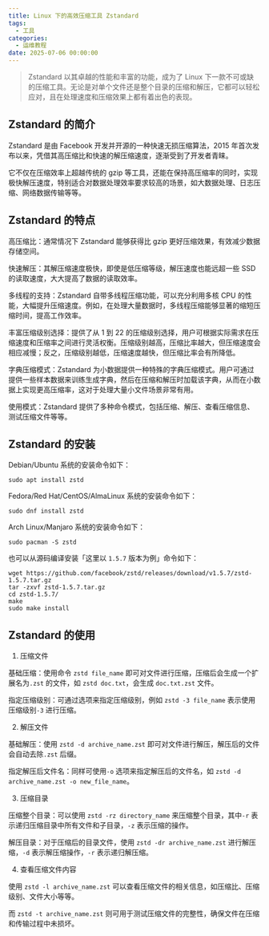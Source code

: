 ```yaml
---
title: Linux 下的高效压缩工具 Zstandard
tags:
  - 工具
categories:
  - 运维教程
date: 2025-07-06 00:00:00
---
```


> Zstandard 以其卓越的性能和丰富的功能，成为了 Linux 下一款不可或缺的压缩工具。无论是对单个文件还是整个目录的压缩和解压，它都可以轻松应对，且在处理速度和压缩效果上都有着出色的表现。

<!-- more -->

## Zstandard 的简介

Zstandard 是由 Facebook 开发并开源的一种快速无损压缩算法，2015 年首次发布以来，凭借其高压缩比和快速的解压缩速度，逐渐受到了开发者青睐。

它不仅在压缩效率上超越传统的 gzip 等工具，还能在保持高压缩率的同时，实现极快解压速度，特别适合对数据处理效率要求较高的场景，如大数据处理、日志压缩、网络数据传输等等。

## Zstandard 的特点

高压缩比：通常情况下 Zstandard 能够获得比 gzip 更好压缩效果，有效减少数据存储空间。

快速解压：其解压缩速度极快，即使是低压缩等级，解压速度也能远超一些 SSD 的读取速度，大大提高了数据的读取效率。

多线程的支持：Zstandard 自带多线程压缩功能，可以充分利用多核 CPU 的性能，大幅提升压缩速度。例如，在处理大量数据时，多线程压缩能够显著的缩短压缩时间，提高工作效率。

丰富压缩级别选择：提供了从 1 到 22 的压缩级别选择，用户可根据实际需求在压缩速度和压缩率之间进行灵活权衡。压缩级别越高，压缩比率越大，但压缩速度会相应减慢；反之，压缩级别越低，压缩速度越快，但压缩比率会有所降低。

字典压缩模式：Zstandard 为小数据提供一种特殊的字典压缩模式。用户可通过提供一些样本数据来训练生成字典，然后在压缩和解压时加载该字典，从而在小数据上实现更高压缩率，这对于处理大量小文件场景非常有用。

使用模式：Zstandard 提供了多种命令模式，包括压缩、解压、查看压缩信息、测试压缩文件等等。

## Zstandard 的安装

Debian/Ubuntu 系统的安装命令如下：

```
sudo apt install zstd
```

Fedora/Red Hat/CentOS/AlmaLinux 系统的安装命令如下：

```
sudo dnf install zstd
```

Arch Linux/Manjaro 系统的安装命令如下：

```
sudo pacman -S zstd
```

也可以从源码编译安装「这里以 `1.5.7` 版本为例」命令如下：

```
wget https://github.com/facebook/zstd/releases/download/v1.5.7/zstd-1.5.7.tar.gz
tar -zxvf zstd-1.5.7.tar.gz
cd zstd-1.5.7/
make
sudo make install
```

## Zstandard 的使用

1. 压缩文件

基础压缩：使用命令 `zstd file_name` 即可对文件进行压缩，压缩后会生成一个扩展名为`.zst` 的文件，如 `zstd doc.txt`，会生成 `doc.txt.zst` 文件。

指定压缩级别：可通过选项来指定压缩级别，例如 `zstd -3 file_name` 表示使用压缩级别`-3` 进行压缩。

2. 解压文件

基础解压：使用 `zstd -d archive_name.zst` 即可对文件进行解压，解压后的文件会自动去除`.zst` 后缀。

指定解压后文件名：同样可使用`-o` 选项来指定解压后的文件名，如 `zstd -d archive_name.zst -o new_file_name`。

3. 压缩目录

压缩整个目录：可以使用 `zstd -rz directory_name` 来压缩整个目录，其中`-r` 表示递归压缩目录中所有文件和子目录，`-z` 表示压缩的操作。

解压目录：对于压缩后的目录文件，使用 `zstd -dr archive_name.zst` 进行解压缩，`-d` 表示解压缩操作，`-r` 表示递归解压缩。

4. 查看压缩文件内容

使用 `zstd -l archive_name.zst` 可以查看压缩文件的相关信息，如压缩比、压缩级别、文件大小等等。

而 `zstd -t archive_name.zst` 则可用于测试压缩文件的完整性，确保文件在压缩和传输过程中未损坏。